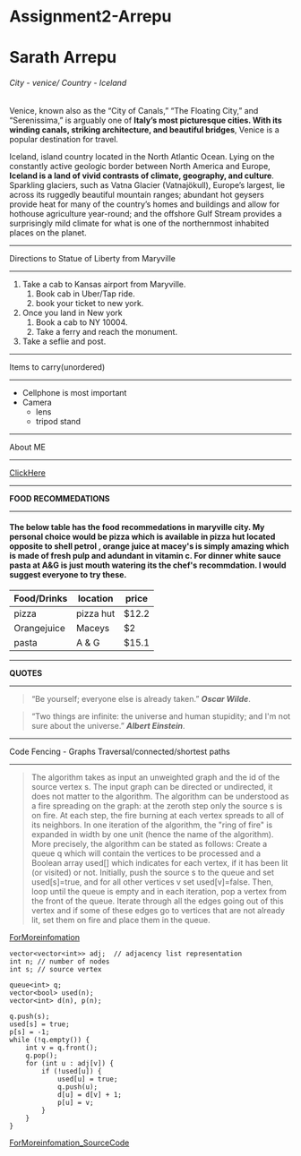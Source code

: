 # Assignment2-Arrepu
# Sarath Arrepu

###### City - venice/ Country - Iceland


 Venice, known also as the “City of Canals,” “The Floating City,” and “Serenissima,” is arguably one of **Italy’s most picturesque cities. With its winding canals, striking architecture, and beautiful bridges**, Venice is a popular destination for travel.

 Iceland, island country located in the North Atlantic Ocean. Lying on the constantly active geologic border between North America and Europe, **Iceland is a land of vivid contrasts of climate, geography, and culture**. Sparkling glaciers, such as Vatna Glacier (Vatnajökull), Europe’s largest, lie across its ruggedly beautiful mountain ranges; abundant hot geysers provide heat for many of the country’s homes and buildings and allow for hothouse agriculture year-round; and the offshore Gulf Stream provides a surprisingly mild climate for what is one of the northernmost inhabited places on the planet.

***
Directions to Statue of Liberty from Maryville
***
1. Take a cab to Kansas airport from Maryville.
    1. Book cab in Uber/Tap ride.
    2. book your ticket to new york.
2. Once you land in New york
    1. Book a cab to NY 10004.
    2. Take a ferry and reach the monument.
3. Take a seflie and post.

***
 Items to carry(unordered)
***
* Cellphone is most important 
* Camera
  * lens
  * tripod stand
 
***
About ME
***
[ClickHere](https://github.com/SarathArrepu/assignment2-Arrepu/blob/main/AboutME.md)


***
**FOOD RECOMMEDATIONS**
***
#### The below table has the food recommedations in maryville city. My personal choice would be pizza which is available in pizza hut located opposite to shell petrol , orange juice at macey's is simply amazing which is made of fresh pulp and adundant in vitamin c. For dinner white sauce pasta at A&G is just mouth watering its the chef's recommdation. I would suggest everyone to try these.

|Food/Drinks|location |price|
|-----------|---------|-----|
| pizza     |pizza hut|$12.2| 
|Orangejuice| Maceys  |$2   |
| pasta     | A & G   |$15.1|

***
**QUOTES**
***
> “Be yourself; everyone else is already taken.” 
***Oscar Wilde***.

> “Two things are infinite: the universe and human stupidity; and I'm not sure about the universe.”
***Albert Einstein***.

***
Code Fencing - Graphs Traversal/connected/shortest paths
***

> The algorithm takes as input an unweighted graph and the id of the source vertex s. The input graph can be directed or undirected, it does not matter to the algorithm.
The algorithm can be understood as a fire spreading on the graph: at the zeroth step only the source s is on fire. At each step, the fire burning at each vertex spreads to all of its neighbors. In one iteration of the algorithm, the "ring of fire" is expanded in width by one unit (hence the name of the algorithm).
More precisely, the algorithm can be stated as follows: Create a queue q which will contain the vertices to be processed and a Boolean array used[] which indicates for each vertex, if it has been lit (or visited) or not.
Initially, push the source s to the queue and set used[s]=true, and for all other vertices v set used[v]=false. Then, loop until the queue is empty and in each iteration, pop a vertex from the front of the queue. Iterate through all the edges going out of this vertex and if some of these edges go to vertices that are not already lit, set them on fire and place them in the queue.

[ForMoreinfomation](https://cp-algorithms.com/index.html)

```
vector<vector<int>> adj;  // adjacency list representation
int n; // number of nodes
int s; // source vertex

queue<int> q;
vector<bool> used(n);
vector<int> d(n), p(n);

q.push(s);
used[s] = true;
p[s] = -1;
while (!q.empty()) {
    int v = q.front();
    q.pop();
    for (int u : adj[v]) {
        if (!used[u]) {
            used[u] = true;
            q.push(u);
            d[u] = d[v] + 1;
            p[u] = v;
        }
    }
}

```
[ForMoreinfomation_SourceCode](https://cp-algorithms.com/graph/breadth-first-search.html)